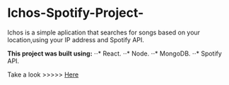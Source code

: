 # Ichos-Spotify-Project-

Ichos is a simple aplication that searches for songs based on your location,using your IP address and Spotify API.

**This project was built using:**
⋅⋅* React. 
⋅⋅* Node. 
⋅⋅* MongoDB.
⋅⋅* Spotify API. 

Take a look >>>>> [Here](https://ichos.herokuapp.com/)




